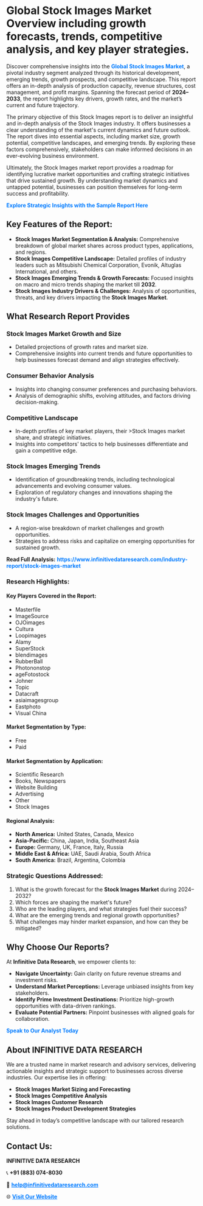 <h1>Global Stock Images Market Overview including growth forecasts, trends, competitive analysis, and key player strategies.</h1>
<p>
Discover comprehensive insights into the 
<a href="https://www.infinitivedataresearch.com/industry-report/stock-images-market" rel="dofollow" style="color: #007BFF; text-decoration: none;"><strong>Global Stock Images Market</strong></a>, a pivotal industry segment analyzed through its historical development, emerging trends, growth prospects, and competitive landscape. This report offers an in-depth analysis of production capacity, revenue structures, cost management, and profit margins. Spanning the forecast period of <strong>2024–2033</strong>, the report highlights key drivers, growth rates, and the market’s current and future trajectory.
</p>
<p>
The primary objective of this Stock Images report is to deliver an insightful and in-depth analysis of the Stock Images industry. It offers businesses a clear understanding of the market's current dynamics and future outlook. The report dives into essential aspects, including market size, growth potential, competitive landscapes, and emerging trends. By exploring these factors comprehensively, stakeholders can make informed decisions in an ever-evolving business environment.
</p>
<p>
Ultimately, the Stock Images market report provides a roadmap for identifying lucrative market opportunities and crafting strategic initiatives that drive sustained growth. By understanding market dynamics and untapped potential, businesses can position themselves for long-term success and profitability.
</p>
<p>
<a href="https://www.infinitivedataresearch.com/request-sample/reportId=112191" style="color: #007BFF; text-decoration: none;"><strong>Explore Strategic Insights with the Sample Report Here</strong></a>
</p>

<h2>Key Features of the Report:</h2>
<ul>
<li><strong>Stock Images Market Segmentation & Analysis:</strong> Comprehensive breakdown of global market shares across product types, applications, and regions.</li>
<li><strong>Stock Images Competitive Landscape:</strong> Detailed profiles of industry leaders such as Mitsubishi Chemical Corporation, Evonik, Altuglas International, and others.</li>
<li><strong>Stock Images Emerging Trends & Growth Forecasts:</strong> Focused insights on macro and micro trends shaping the market till <strong>2032</strong>.</li>
<li><strong>Stock Images Industry Drivers & Challenges:</strong> Analysis of opportunities, threats, and key drivers impacting the <strong>Stock Images Market</strong>.</li>
</ul>

<h2>What Research Report Provides</h2>
<h3>Stock Images Market Growth and Size</h3>
<ul>
<li>Detailed projections of growth rates and market size.</li>
<li>Comprehensive insights into current trends and future opportunities to help businesses forecast demand and align strategies effectively.</li>
</ul>

<h3>Consumer Behavior Analysis</h3>
<ul>
<li>Insights into changing consumer preferences and purchasing behaviors.</li>
<li>Analysis of demographic shifts, evolving attitudes, and factors driving decision-making.</li>
</ul>

<h3>Competitive Landscape</h3>
<ul>
<li>In-depth profiles of key market players, their >Stock Images market share, and strategic initiatives.</li>
<li>Insights into competitors' tactics to help businesses differentiate and gain a competitive edge.</li>
</ul>

<h3>Stock Images Emerging Trends</h3>
<ul>
<li>Identification of groundbreaking trends, including technological advancements and evolving consumer values.</li>
<li>Exploration of regulatory changes and innovations shaping the industry's future.</li>
</ul>

<h3>Stock Images Challenges and Opportunities</h3>
<ul>
<li>A region-wise breakdown of market challenges and growth opportunities.</li>
<li>Strategies to address risks and capitalize on emerging opportunities for sustained growth.</li>
</ul>
<p><strong>Read Full Analysis:</strong> <a href="https://www.infinitivedataresearch.com/industry-report/stock-images-market" rel="dofollow" style="color: #007BFF; text-decoration: none;"><strong>https://www.infinitivedataresearch.com/industry-report/stock-images-market</strong></a></p>
<h3>Research Highlights:</h3>
<h4>Key Players Covered in the Report:</h4>
<ul><li>Masterfile</li><li>ImageSource</li><li>OJOimages</li><li>Cultura</li><li>Loopimages</li><li>Alamy</li><li>SuperStock</li><li>blendimages</li><li>RubberBall</li><li>Photononstop</li><li>ageFotostock</li><li>Johner</li><li>Topic</li><li>Datacraft</li><li>asiaimagesgroup</li><li>Eastphoto</li><li>Visual China</li></ul>
<h4>Market Segmentation by Type:</h4>
<ul><li>Free</li><li>Paid</li></ul>
<h4>Market Segmentation by Application:</h4>
<ul><li>Scientific Research</li><li>Books, Newspapers</li><li>Website Building</li><li>Advertising</li><li>Other</li><li>Stock Images</li></ul>

<h4>Regional Analysis:</h4>
<ul>
<li><strong>North America:</strong> United States, Canada, Mexico</li>
<li><strong>Asia-Pacific:</strong> China, Japan, India, Southeast Asia</li>
<li><strong>Europe:</strong> Germany, UK, France, Italy, Russia</li>
<li><strong>Middle East & Africa:</strong> UAE, Saudi Arabia, South Africa</li>
<li><strong>South America:</strong> Brazil, Argentina, Colombia</li>
</ul>

<h3>Strategic Questions Addressed:</h3>
<ol>
<li>What is the growth forecast for the <strong>Stock Images Market</strong> during 2024–2032?</li>
<li>Which forces are shaping the market's future?</li>
<li>Who are the leading players, and what strategies fuel their success?</li>
<li>What are the emerging trends and regional growth opportunities?</li>
<li>What challenges may hinder market expansion, and how can they be mitigated?</li>
</ol>

<h2>Why Choose Our Reports?</h2>
<p>At <strong>Infinitive Data Research</strong>, we empower clients to:</p>
<ul>
<li><strong>Navigate Uncertainty:</strong> Gain clarity on future revenue streams and investment risks.</li>
<li><strong>Understand Market Perceptions:</strong> Leverage unbiased insights from key stakeholders.</li>
<li><strong>Identify Prime Investment Destinations:</strong> Prioritize high-growth opportunities with data-driven rankings.</li>
<li><strong>Evaluate Potential Partners:</strong> Pinpoint businesses with aligned goals for collaboration.</li>
</ul>
<p><a href="https://www.infinitivedataresearch.com/industry-report/stock-images-market" rel="dofollow" style="color: #007BFF; text-decoration: none;"><strong>Speak to Our Analyst Today</strong></a></p>

<h2>About INFINITIVE DATA RESEARCH</h2>
<p>We are a trusted name in market research and advisory services, delivering actionable insights and strategic support to businesses across diverse industries. Our expertise lies in offering:</p>
<ul>
<li><strong>Stock Images Market Sizing and Forecasting</strong></li>
<li><strong>Stock Images Competitive Analysis</strong></li>
<li><strong>Stock Images Customer Research</strong></li>
<li><strong>Stock Images Product Development Strategies</strong></li>
</ul>
<p>Stay ahead in today’s competitive landscape with our tailored research solutions.</p>

<h2>Contact Us:</h2>
<p><strong>INFINITIVE DATA RESEARCH</strong></p>
<p>📞 <strong>+91 (883) 074-8030</strong></p>
<p>📧 <strong><a href="mailto:help@infinitivedataresearch.com" style="color: #007BFF;">help@infinitivedataresearch.com</a></strong></p>
<p>🌐 <strong><a href="https://www.infinitivedataresearch.com" rel="dofollow" style="color: #007BFF;">Visit Our Website</a></strong></p>